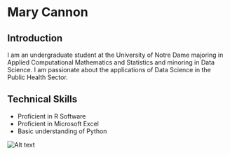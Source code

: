 # Mary Cannon

## Introduction
I am an undergraduate student at the University of Notre Dame majoring in Applied Computational Mathematics and Statistics and minoring in Data Science.
I am passionate about the applications of Data Science in the Public Health Sector.


## Technical Skills
- Proficient in R Software
- Proficient in Microsoft Excel
- Basic understanding of Python

![Alt text](./(https://github.com/Mcannon3/Mcannon3/blob/main/2dae8b12-eb3a-4a0a-b55f-1a511ee1232f%20(1).jpg))


<!--
**Mcannon3/Mcannon3** is a ✨ _special_ ✨ repository because its `README.md` (this file) appears on your GitHub profile.

Here are some ideas to get you started:

- 🔭 I’m currently working on ...
- 🌱 I’m currently learning ...
- 👯 I’m looking to collaborate on ...
- 🤔 I’m looking for help with ...
- 💬 Ask me about ...
- 📫 How to reach me: ...
- 😄 Pronouns: ...
- ⚡ Fun fact: ...
-->
